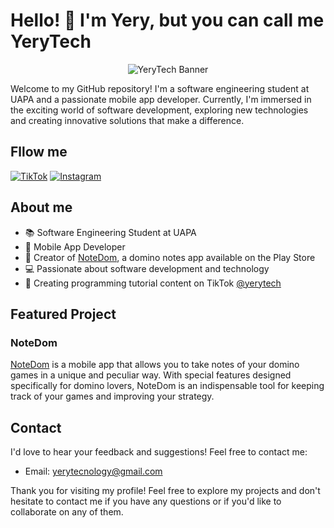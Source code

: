 # Hello! 👋 I'm Yery, but you can call me YeryTech

<p align="center">
  <img src="https://i.giphy.com/m2sH77XZIJa2C25xy1.webp" alt="YeryTech Banner">
</p>


Welcome to my GitHub repository! I'm a software engineering student at UAPA and a passionate mobile app developer. Currently, I'm immersed in the exciting world of software development, exploring new technologies and creating innovative solutions that make a difference.

## Fllow me 
[![TikTok](https://img.shields.io/badge/TikTok-%23000000.svg?&style=for-the-badge&logo=TikTok&logoColor=white)](https://www.tiktok.com/@yerytech)
[![Instagram](https://img.shields.io/badge/Instagram-%23E4405F.svg?&style=for-the-badge&logo=Instagram&logoColor=white)](https://www.instagram.com/yerytech/)

## About me

- 📚 Software Engineering Student at UAPA
- 🚀 Mobile App Developer
- 📱 Creator of [NoteDom](https://play.google.com/store/apps/details?id=com.yerytech.notedom&hl=en&gl=US), a domino notes app available on the Play Store
- 💻 Passionate about software development and technology
- 🎥 Creating programming tutorial content on  TikTok [@yerytech](https://www.tiktok.com/@yerytech)

## Featured Project

### NoteDom

[NoteDom](https://play.google.com/store/apps/details?id=com.yerytech.notedom&hl=en&gl=US) is a mobile app that allows you to take notes of your domino games in a unique and peculiar way. With special features designed specifically for domino lovers, NoteDom is an indispensable tool for keeping track of your games and improving your strategy.

## Contact

I'd love to hear your feedback and suggestions! Feel free to contact me:

- Email: [yerytecnology@gmail.com](mailto:yerytecnology@gmail.com)

Thank you for visiting my profile! Feel free to explore my projects and don't hesitate to contact me if you have any questions or if you'd like to collaborate on any of them.
